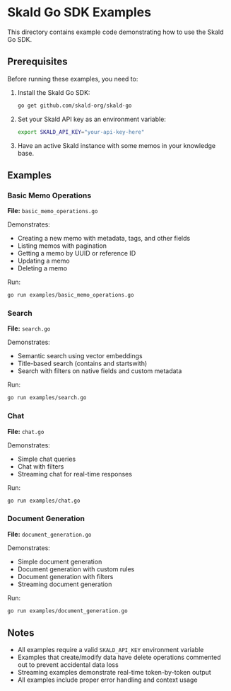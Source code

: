 # Skald Go SDK Examples

This directory contains example code demonstrating how to use the Skald Go SDK.

## Prerequisites

Before running these examples, you need to:

1. Install the Skald Go SDK:
   ```bash
   go get github.com/skald-org/skald-go
   ```

2. Set your Skald API key as an environment variable:
   ```bash
   export SKALD_API_KEY="your-api-key-here"
   ```

3. Have an active Skald instance with some memos in your knowledge base.

## Examples

### Basic Memo Operations
**File:** `basic_memo_operations.go`

Demonstrates:
- Creating a new memo with metadata, tags, and other fields
- Listing memos with pagination
- Getting a memo by UUID or reference ID
- Updating a memo
- Deleting a memo

Run:
```bash
go run examples/basic_memo_operations.go
```

### Search
**File:** `search.go`

Demonstrates:
- Semantic search using vector embeddings
- Title-based search (contains and startswith)
- Search with filters on native fields and custom metadata

Run:
```bash
go run examples/search.go
```

### Chat
**File:** `chat.go`

Demonstrates:
- Simple chat queries
- Chat with filters
- Streaming chat for real-time responses

Run:
```bash
go run examples/chat.go
```

### Document Generation
**File:** `document_generation.go`

Demonstrates:
- Simple document generation
- Document generation with custom rules
- Document generation with filters
- Streaming document generation

Run:
```bash
go run examples/document_generation.go
```

## Notes

- All examples require a valid `SKALD_API_KEY` environment variable
- Examples that create/modify data have delete operations commented out to prevent accidental data loss
- Streaming examples demonstrate real-time token-by-token output
- All examples include proper error handling and context usage
